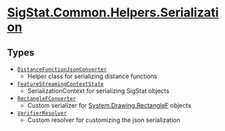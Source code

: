 # [SigStat.Common.Helpers.Serialization](./README.md)

## Types

- [`DistanceFunctionJsonConverter`](./DistanceFunctionJsonConverter.md)
	- Helper class for serializing distance functions
- [`FeatureStreamingContextState`](./FeatureStreamingContextState.md)
	- SerializationContext for serializing SigStat objects
- [`RectangleFConverter`](./RectangleFConverter.md)
	- Custom serializer for [System.Drawing.RectangleF](https://github.com/hargitomi97/sigstat/blob/master/docs/md/.md) objects
- [`VerifierResolver`](./VerifierResolver.md)
	- Custom resolver for customizing the json serialization

